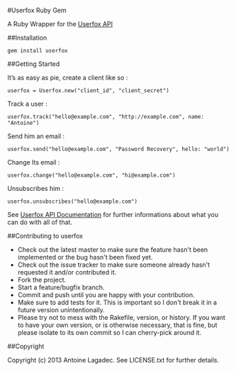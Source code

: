 #Userfox Ruby Gem

A Ruby Wrapper for the [Userfox API](http://www.userfox.com/docs/#rest-api)

##Installation

	gem install userfox
    
##Getting Started

It’s as easy as pie, create a client like so :

	userfox = Userfox.new("client_id", "client_secret")

Track a user :

	userfox.track("hello@example.com", "http://example.com", name: "Antoine")
    
Send him an email :
 
	userfox.send("hello@example.com", "Password Recovery", hello: "world")
 
 Change Its email : 
 
 	userfox.change("hello@example.com", "hi@example.com")
 	
 Unsubscribes him :
 
 	userfox.unsubscribes("hello@example.com")
 	
See [Userfox API Documentation](http://www.userfox.com/docs/#rest-api) for further informations about what you can do with all of that.
 	
##Contributing to userfox

* Check out the latest master to make sure the feature hasn't been implemented or the bug hasn't been fixed yet.
* Check out the issue tracker to make sure someone already hasn't requested it and/or contributed it.
* Fork the project.
* Start a feature/bugfix branch.
* Commit and push until you are happy with your contribution.
* Make sure to add tests for it. This is important so I don't break it in a future version unintentionally.
* Please try not to mess with the Rakefile, version, or history. If you want to have your own version, or is otherwise necessary, that is fine, but please isolate to its own commit so I can cherry-pick around it.

##Copyright

Copyright (c) 2013 Antoine Lagadec. See LICENSE.txt for
further details.
